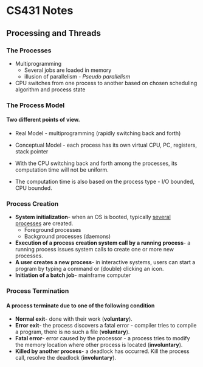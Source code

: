 # CS431 Notes

Processing and Threads
----------------------

### The Processes
* Multiprogramming
    + Several jobs are loaded in memory
    + illusion of parallelism - *Pseudo parallelism*
* CPU switches from one process to another based on chosen scheduling algorithm and process state

### The Process Model
#### Two different points of view. 
* Real Model - multiprogramming (rapidly switching back and forth) 
* Conceptual Model - each process has its own virtual CPU, PC, registers, stack pointer

* With the CPU switching back and forth among the processes, its computation time will not be uniform. 
* The computation time is also based on the process type - I/O bounded, CPU bounded.

### Process Creation
* __System initialization__- when an OS is booted, typically <u>several processes</u> are created.
    + Foreground processes
    + Background processes (daemons)
* __Execution of a process creation system call by a running process__- a running process issues system calls to create one or more new processes.
* __A user creates a new process__- in interactive systems, users can start a program by typing a command or (double) clicking an icon.
* __Initiation of a batch job__- mainframe computer

### Process Termination
#### A process terminate due to one of the following condition
* __Normal exit__- done with their work (__voluntary__).
* __Error exit__- the process discovers a fatal error - compiler tries to compile a program, there is no such a file (__voluntary__).
* __Fatal error__- error caused by the processor - a process tries to modify the memory location where other process is located (__involuntary__).
* __Killed by another process__- a deadlock has occurred. Kill the process call, resolve the deadlock (__involuntary__).
